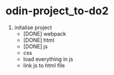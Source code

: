 # odin-project_to-do2
1. initalise project
    - [DONE] webpack
    - [DONE] html
    - [DONE] js
    - css
    - load everything in js 
    - link js to html file

